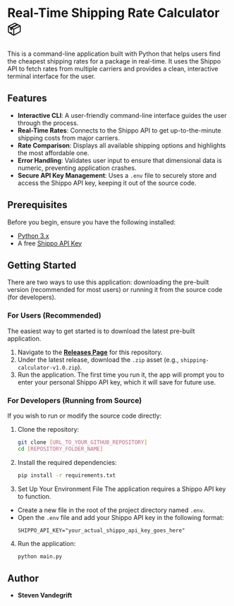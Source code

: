 # Real-Time Shipping Rate Calculator 📦

This is a command-line application built with Python that helps users find the cheapest shipping rates for a package in real-time. It uses the Shippo API to fetch rates from multiple carriers and provides a clean, interactive terminal interface for the user.

## Features

* **Interactive CLI**: A user-friendly command-line interface guides the user through the process.
* **Real-Time Rates**: Connects to the Shippo API to get up-to-the-minute shipping costs from major carriers.
* **Rate Comparison**: Displays all available shipping options and highlights the most affordable one.
* **Error Handling**: Validates user input to ensure that dimensional data is numeric, preventing application crashes.
* **Secure API Key Management**: Uses a `.env` file to securely store and access the Shippo API key, keeping it out of the source code.

## Prerequisites

Before you begin, ensure you have the following installed:
* [Python 3.x](https://www.python.org/downloads/)
* A free [Shippo API Key](https://goshippo.com/)

## Getting Started

There are two ways to use this application: downloading the pre-built version (recommended for most users) or running it from the source code (for developers).

### For Users (Recommended)

The easiest way to get started is to download the latest pre-built application.

1.  Navigate to the [**Releases Page**](URL_TO_YOUR_RELEASES_PAGE) for this repository.
2.  Under the latest release, download the `.zip` asset (e.g., `shipping-calculator-v1.0.zip`).
3.  Run the application. The first time you run it, the app will prompt you to enter your personal Shippo API key, which it will save for future use.

### For Developers (Running from Source)

If you wish to run or modify the source code directly:

1.  Clone the repository:
    ```bash
    git clone [URL_TO_YOUR_GITHUB_REPOSITORY]
    cd [REPOSITORY_FOLDER_NAME]
    ```
2.  Install the required dependencies:
    ```bash
    pip install -r requirements.txt
    ```
3.  Set Up Your Environment File
   The application requires a Shippo API key to function.
  * Create a new file in the root of the project directory named `.env`.
  * Open the `.env` file and add your Shippo API key in the following format:
    ```
    SHIPPO_API_KEY="your_actual_shippo_api_key_goes_here"
    ```
4.  Run the application:
    ```bash
    python main.py
    ```
## Author

* **Steven Vandegrift**
